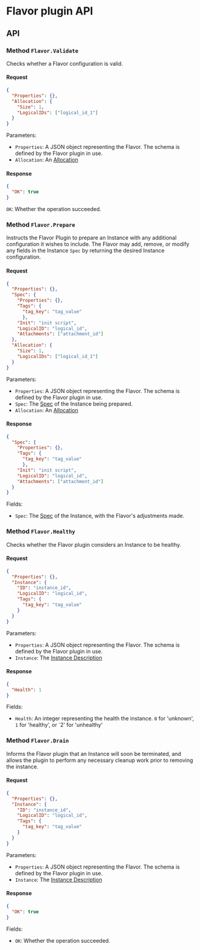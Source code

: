 # Flavor plugin API

<!-- SOURCE-CHECKSUM pkg/spi/flavor/* 81a2c81f42a56ce0baa54511ee621f885fc7080e -->

## API

### Method `Flavor.Validate`
Checks whether a Flavor configuration is valid.

#### Request
```json
{
  "Properties": {},
  "Allocation": {
    "Size": 1,
    "LogicalIDs": ["logical_id_1"]
  }
}
```

Parameters:
- `Properties`: A JSON object representing the Flavor.  The schema is defined by the Flavor plugin in use.
- `Allocation`: An [Allocation](types.md#allocation)


#### Response
```json
{
  "OK": true
}
```

`OK`: Whether the operation succeeded.

### Method `Flavor.Prepare`
Instructs the Flavor Plugin to prepare an Instance with any additional configuration it wishes to include.  The Flavor
may add, remove, or modify any fields in the Instance `Spec` by returning the desired Instance configuration.

#### Request
```json
{
  "Properties": {},
  "Spec": {
    "Properties": {},
    "Tags": {
      "tag_key": "tag_value"
      },
    "Init": "init script",
    "LogicalID": "logical_id",
    "Attachments": ["attachment_id"]
  },
  "Allocation": {
    "Size": 1,
    "LogicalIDs": ["logical_id_1"]
  }
}
```

Parameters:
- `Properties`: A JSON object representing the Flavor.  The schema is defined by the Flavor plugin in use.
- `Spec`: The [Spec](types.md#instance-spec) of the Instance being prepared.
- `Allocation`: An [Allocation](types.md#allocation)

#### Response
```json
{
  "Spec": {
    "Properties": {},
    "Tags": {
      "tag_key": "tag_value"
      },
    "Init": "init script",
    "LogicalID": "logical_id",
    "Attachments": ["attachment_id"]
  }
}
```

Fields:
- `Spec`: The [Spec](types.md#instance-spec) of the Instance, with the Flavor's adjustments made.

### Method `Flavor.Healthy`
Checks whether the Flavor plugin considers an Instance to be healthy.

#### Request
```json
{
  "Properties": {},
  "Instance": {
    "ID": "instance_id",
    "LogicalID": "logical_id",
    "Tags": {
      "tag_key": "tag_value"
    }
  }
}
```

Parameters:
- `Properties`: A JSON object representing the Flavor.  The schema is defined by the Flavor plugin in use.
- `Instance`: The [Instance Description](types.md#instance-description)

#### Response
```json
{
  "Health": 1
}
```

Fields:
- `Health`: An integer representing the health the instance. `0` for 'unknown', `1` for 'healthy', or `2' for
  'unhealthy'

### Method `Flavor.Drain`
Informs the Flavor plugin that an Instance will soon be terminated, and allows the plugin to perform any necessary
cleanup work prior to removing the instance.

#### Request
```json
{
  "Properties": {},
  "Instance": {
    "ID": "instance_id",
    "LogicalID": "logical_id",
    "Tags": {
      "tag_key": "tag_value"
    }
  }
}
```

Parameters:
- `Properties`: A JSON object representing the Flavor.  The schema is defined by the Flavor plugin in use.
- `Instance`: The [Instance Description](types.md#instance-description)

#### Response
```json
{
  "OK": true
}
```

Fields:
- `OK`: Whether the operation succeeded.

